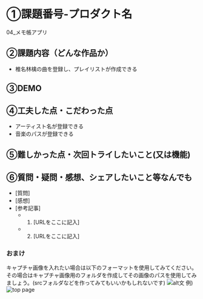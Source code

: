 # ①課題番号-プロダクト名

04_メモ帳アプリ

## ②課題内容（どんな作品か）

- 椎名林檎の曲を登録し、プレイリストが作成できる
   
## ③DEMO


## ④工夫した点・こだわった点
- アーティスト名が登録できる
- 音楽のパスが登録できる


## ⑤難しかった点・次回トライしたいこと(又は機能)



## ⑥質問・疑問・感想、シェアしたいこと等なんでも

- [質問]
- [感想]
- [参考記事]
  - 1. [URLをここに記入]
  - 2. [URLをここに記入]

### おまけ

キャプチャ画像を入れたい場合は以下のフォーマットを使用してみてください。その場合はキャプチャ画像用のフォルダを作成してその画像のパスを使用してみましょう。(srcフォルダなどを作ってみてもいいかもしれないです)
![alt文](画像URL)
例)
![top page](./src/capture1.png)

